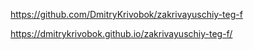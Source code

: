 
https://github.com/DmitryKrivobok/zakrivayuschiy-teg-f

https://dmitrykrivobok.github.io/zakrivayuschiy-teg-f/

